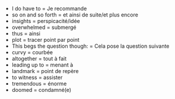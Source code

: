 - I do have to = Je recommande
- so on and so forth = et ainsi de suite/et plus encore
- insights = perspicacité/idée
- overwhelmed = submergé
- thus = ainsi
- plot = tracer point par point
- This begs the question though: = Cela pose la question suivante
- curvy = courbée
- altogether = tout à fait
- leading up to = menant à
- landmark = point de repère
- to witness = assister
- tremendous = énorme
- doomed = condamné(e)